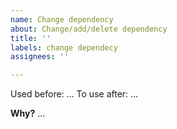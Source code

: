 ```yaml
---
name: Change dependency
about: Change/add/delete dependency
title: ''
labels: change dependecy
assignees: ''

---
```


Used before: ...
To use after: ...

**Why?**
...
